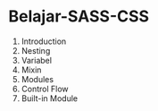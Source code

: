 # Belajar-SASS-CSS
1. Introduction
2. Nesting
3. Variabel
4. Mixin
5. Modules
6. Control Flow
7. Built-in Module
